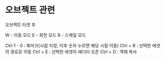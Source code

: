 # 오브젝트 관련

오브젝트 타겟 후

W - 이동 모드
E - 회전 모드
R - 스케일 모드

Ctrl 1 - 0 : 북마크(시점 지정, 이후 숫자 누르면 해당 시점 이동)
Ctrl + B : 선택한 에셋의 경로로 이동
Ctrl + E : 선택한 에셋의 에디터 오픈
Ctrl + D : 객체 복사
